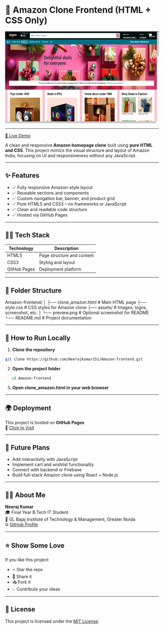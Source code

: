 # 🛒 Amazon Clone Frontend (HTML + CSS Only)

<p align="center">
  <img src="amazon.PNG" alt="Description" width="700" height="300"/>
</p>

---

[🔗 Live Demo](https://neerajkumar151.github.io/Amazon-frontend/clone_amazon.html)

A clean and responsive **Amazon homepage clone** built using **pure HTML and CSS**. This project mimics the visual structure and layout of Amazon India, focusing on UI and responsiveness without any JavaScript.


---

## ✨ Features

- ✅ Fully responsive Amazon-style layout
- ✅ Reusable sections and components
- ✅ Custom navigation bar, banner, and product grid
- ✅ Pure HTML5 and CSS3 – no frameworks or JavaScript
- ✅ Clean and readable code structure
- ✅ Hosted via GitHub Pages

---

## 🧑‍💻 Tech Stack

| Technology | Description              |
|------------|--------------------------|
| HTML5      | Page structure and content |
| CSS3       | Styling and layout        |
| GitHub Pages | Deployment platform     |

---

## 📂 Folder Structure
Amazon-frontend/
│
├── clone_amazon.html # Main HTML page
├── style.css # CSS styles for Amazon clone
├── assets/ # Images, logos, screenshot, etc.
│ └── preview.png # Optional screenshot for README
└── README.md # Project documentation

---

## 🚀 How to Run Locally

1. **Clone the repository**
```bash
git clone https://github.com/Neerajkumar151/Amazon-frontend.git
```
2. **Open the project folder**
```bash
   cd Amazon-frontend
```
3. **Open clone_amazon.html in your web browser**

---

## 🌍 Deployment

This project is hosted on **GitHub Pages**  
🔗 [Click to Visit](https://neerajkumar151.github.io/Amazon-frontend/clone_amazon.html)

---

## 🔮 Future Plans

- Add interactivity with JavaScript  
- Implement cart and wishlist functionality  
- Connect with backend or Firebase  
- Build full-stack Amazon clone using React + Node.js

---

## 🙋‍♂️ About Me

**Neeraj Kumar**  
🎓 Final Year B.Tech IT Student  
🏫 GL Bajaj Institute of Technology & Management, Greater Noida  
🌐 [GitHub Profile](https://github.com/Neerajkumar151)

---

## ⭐ Show Some Love

If you like this project:

- ⭐ Star the repo  
- 📌 Share it  
- 📥 Fork it  
- 💡 Contribute your ideas  

---

## 📄 License

This project is licensed under the [MIT License](https://opensource.org/licenses/MIT).

